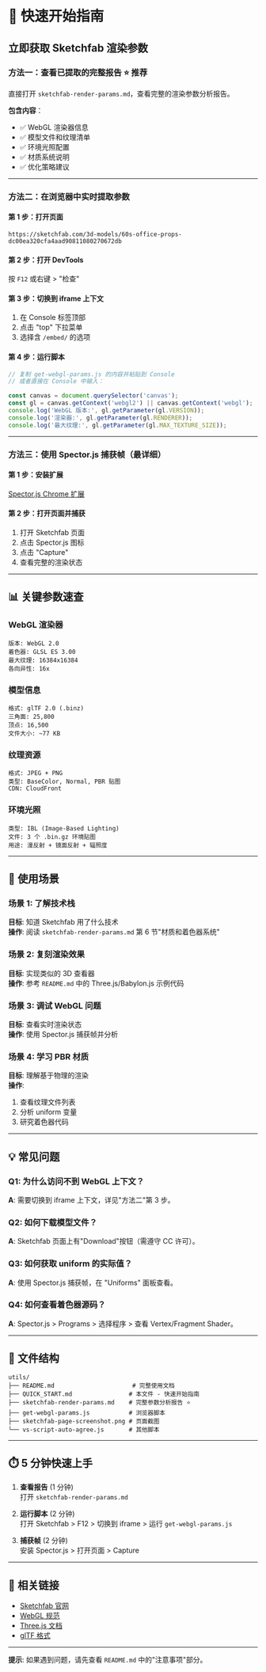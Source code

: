 # 🚀 快速开始指南

## 立即获取 Sketchfab 渲染参数

### 方法一：查看已提取的完整报告 ⭐ 推荐
直接打开 `sketchfab-render-params.md`，查看完整的渲染参数分析报告。

**包含内容**：
- ✅ WebGL 渲染器信息
- ✅ 模型文件和纹理清单
- ✅ 环境光照配置
- ✅ 材质系统说明
- ✅ 优化策略建议

---

### 方法二：在浏览器中实时提取参数

#### 第 1 步：打开页面
```
https://sketchfab.com/3d-models/60s-office-props-dc00ea320cfa4aad90811080270672db
```

#### 第 2 步：打开 DevTools
按 `F12` 或右键 > "检查"

#### 第 3 步：切换到 iframe 上下文
1. 在 Console 标签顶部
2. 点击 "top" 下拉菜单
3. 选择含 `/embed/` 的选项

#### 第 4 步：运行脚本
```javascript
// 复制 get-webgl-params.js 的内容并粘贴到 Console
// 或者直接在 Console 中输入：

const canvas = document.querySelector('canvas');
const gl = canvas.getContext('webgl2') || canvas.getContext('webgl');
console.log('WebGL 版本:', gl.getParameter(gl.VERSION));
console.log('渲染器:', gl.getParameter(gl.RENDERER));
console.log('最大纹理:', gl.getParameter(gl.MAX_TEXTURE_SIZE));
```

---

### 方法三：使用 Spector.js 捕获帧（最详细）

#### 第 1 步：安装扩展
[Spector.js Chrome 扩展](https://chrome.google.com/webstore/detail/spector-js/denbgaamihkadbghdceggmchnflmhpmk)

#### 第 2 步：打开页面并捕获
1. 打开 Sketchfab 页面
2. 点击 Spector.js 图标
3. 点击 "Capture"
4. 查看完整的渲染状态

---

## 📊 关键参数速查

### WebGL 渲染器
```
版本: WebGL 2.0
着色器: GLSL ES 3.00
最大纹理: 16384x16384
各向异性: 16x
```

### 模型信息
```
格式: glTF 2.0 (.binz)
三角面: 25,800
顶点: 16,500
文件大小: ~77 KB
```

### 纹理资源
```
格式: JPEG + PNG
类型: BaseColor, Normal, PBR 贴图
CDN: CloudFront
```

### 环境光照
```
类型: IBL (Image-Based Lighting)
文件: 3 个 .bin.gz 环境贴图
用途: 漫反射 + 镜面反射 + 辐照度
```

---

## 🎯 使用场景

### 场景 1: 了解技术栈
**目标**: 知道 Sketchfab 用了什么技术  
**操作**: 阅读 `sketchfab-render-params.md` 第 6 节"材质和着色器系统"

### 场景 2: 复刻渲染效果
**目标**: 实现类似的 3D 查看器  
**操作**: 参考 `README.md` 中的 Three.js/Babylon.js 示例代码

### 场景 3: 调试 WebGL 问题
**目标**: 查看实时渲染状态  
**操作**: 使用 Spector.js 捕获帧并分析

### 场景 4: 学习 PBR 材质
**目标**: 理解基于物理的渲染  
**操作**: 
1. 查看纹理文件列表
2. 分析 uniform 变量
3. 研究着色器代码

---

## 💡 常见问题

### Q1: 为什么访问不到 WebGL 上下文？
**A**: 需要切换到 iframe 上下文，详见"方法二"第 3 步。

### Q2: 如何下载模型文件？
**A**: Sketchfab 页面上有"Download"按钮（需遵守 CC 许可）。

### Q3: 如何获取 uniform 的实际值？
**A**: 使用 Spector.js 捕获帧，在 "Uniforms" 面板查看。

### Q4: 如何查看着色器源码？
**A**: Spector.js > Programs > 选择程序 > 查看 Vertex/Fragment Shader。

---

## 📁 文件结构

```
utils/
├── README.md                      # 完整使用文档
├── QUICK_START.md                # 本文件 - 快速开始指南
├── sketchfab-render-params.md    # 完整参数分析报告 ⭐
├── get-webgl-params.js           # 浏览器脚本
├── sketchfab-page-screenshot.png # 页面截图
└── vs-script-auto-agree.js       # 其他脚本
```

---

## ⏱️ 5 分钟快速上手

1. **查看报告** (1 分钟)  
   打开 `sketchfab-render-params.md`

2. **运行脚本** (2 分钟)  
   打开 Sketchfab > F12 > 切换到 iframe > 运行 `get-webgl-params.js`

3. **捕获帧** (2 分钟)  
   安装 Spector.js > 打开页面 > Capture

---

## 🔗 相关链接

- [Sketchfab 官网](https://sketchfab.com/)
- [WebGL 规范](https://www.khronos.org/webgl/)
- [Three.js 文档](https://threejs.org/docs/)
- [glTF 格式](https://www.khronos.org/gltf/)

---

**提示**: 如果遇到问题，请先查看 `README.md` 中的"注意事项"部分。


